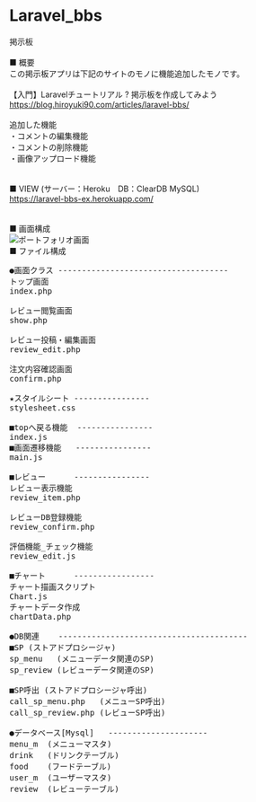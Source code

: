 # Laravel_bbs
掲示板
<br>
<br>
■ 概要<br>
この掲示板アプリは下記のサイトのモノに機能追加したモノです。<br>
<br>
【入門】Laravelチュートリアル ? 掲示板を作成してみよう<br>
https://blog.hiroyuki90.com/articles/laravel-bbs/<br>
<br>
追加した機能<br>
・コメントの編集機能<br>
・コメントの削除機能<br>
・画像アップロード機能<br>
<br>
<br>
■ VIEW  (サーバー：Heroku　DB：ClearDB MySQL)<br>
https://laravel-bbs-ex.herokuapp.com/
<br>
<br>
<br>
■ 画面構成
<br>
![ポートフォリオ画面](https://user-images.githubusercontent.com/54252926/107935668-0d75da80-6fc5-11eb-891b-0deb6aae80ae.jpg)
<br>
■ ファイル構成
<pre>
●画面クラス ------------------------------------
トップ画面
index.php

レビュー閲覧画面
show.php

レビュー投稿・編集画面
review_edit.php

注文内容確認画面
confirm.php

★スタイルシート ----------------
stylesheet.css

■topへ戻る機能  ----------------
index.js
■画面遷移機能   ----------------
main.js

■レビュー      ----------------
レビュー表示機能
review_item.php

レビューDB登録機能
review_confirm.php

評価機能_チェック機能
review_edit.js

■チャート      -----------------
チャート描画スクリプト
Chart.js
チャートデータ作成
chartData.php

●DB関連    ----------------------------------------
■SP (ストアドプロシージャ)
sp_menu   (メニューデータ関連のSP)
sp_review (レビューデータ関連のSP)

■SP呼出 (ストアドプロシージャ呼出)
call_sp_menu.php   (メニューSP呼出)
call_sp_review.php (レビューSP呼出)

●データベース[Mysql]   ---------------------
menu_m  (メニューマスタ)
drink   (ドリンクテーブル)
food    (フードテーブル)
user_m  (ユーザーマスタ)
review  (レビューテーブル)
</pre>
